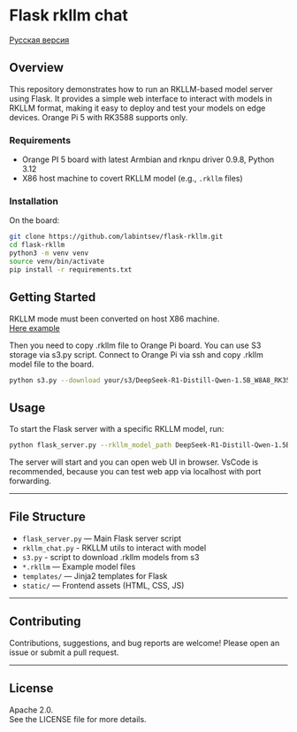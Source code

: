 # Flask rkllm chat
[Русская версия](readme.ru.md)  


## Overview

This repository demonstrates how to run an RKLLM-based model server using Flask. 
It provides a simple web interface to interact with models in RKLLM format, making it easy to deploy and test your models on edge devices. 
Orange Pi 5 with RK3588 supports only. 

### Requirements

- Orange PI 5 board with latest Armbian and rknpu driver 0.9.8, Python 3.12
- X86 host machine to covert RKLLM model (e.g., `.rkllm` files)


### Installation

On the board: 

```bash
git clone https://github.com/labintsev/flask-rkllm.git
cd flask-rkllm
python3 -m venv venv
source venv/bin/activate
pip install -r requirements.txt
```

## Getting Started 

RKLLM mode must been converted on host X86 machine.  
[Here example](https://github.com/labintsev/rknn-llm/blob/main/models/convert.py)   

Then you need to copy .rkllm file to Orange Pi board. 
You can use S3 storage via s3.py script. 
Connect to Orange Pi via ssh and copy .rkllm model file to the board. 

```bash
python s3.py --download your/s3/DeepSeek-R1-Distill-Qwen-1.5B_W8A8_RK3588.rkllm
```

## Usage

To start the Flask server with a specific RKLLM model, run:

```bash
python flask_server.py --rkllm_model_path DeepSeek-R1-Distill-Qwen-1.5B_W8A8_RK3588.rkllm
```

The server will start and you can open web UI in browser.
VsCode is recommended, because you can test web app via localhost with port forwarding. 

---

## File Structure

- `flask_server.py` — Main Flask server script
- `rkllm_chat.py` - RKLLM utils to interact with model
- `s3.py` - script to download .rkllm models from s3 
- `*.rkllm` — Example model files
- `templates/` — Jinja2 templates for Flask 
- `static/` — Frontend assets (HTML, CSS, JS)

---

## Contributing

Contributions, suggestions, and bug reports are welcome! Please open an issue or submit a pull request.

---

## License

Apache 2.0.  
See the LICENSE file for more details.
